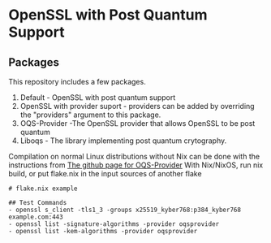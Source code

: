 # OpenSSL with Post Quantum Support

## Packages
This repository includes a few packages.
1. Default - OpenSSL with post quantum support
2. OpenSSL with provider suport - providers can be added by overriding the "providers" argument to this package.
3. OQS-Provider -The OpenSSL provider that allows OpenSSL to be post quantum
4. Liboqs - The library implementing post quantum crytography.

Compilation on normal Linux distributions without Nix can be done with the instructions from [The github page for OQS-Provider](https://github.com/open-quantum-safe/oqs-provider)
With Nix/NixOS, run nix build, or put flake.nix in the input sources of another flake

```
# flake.nix example

## Test Commands
- openssl s_client -tls1_3 -groups x25519_kyber768:p384_kyber768 example.com:443
- openssl list -signature-algorithms -provider oqsprovider
- openssl list -kem-algorithms -provider oqsprovider
